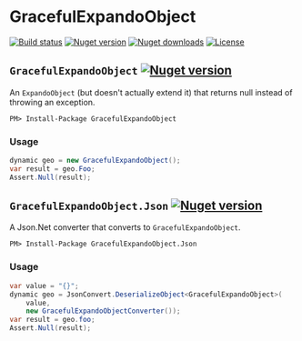 # GracefulExpandoObject

[![Build status](https://img.shields.io/appveyor/ci/mrahhal/GracefulExpandoObject/master.svg)](https://ci.appveyor.com/project/mrahhal/GracefulExpandoObject)
[![Nuget version](https://img.shields.io/nuget/v/GracefulExpandoObject.svg)](https://www.nuget.org/packages/GracefulExpandoObject)
[![Nuget downloads](https://img.shields.io/nuget/dt/GracefulExpandoObject.svg)](https://www.nuget.org/packages/GracefulExpandoObject)
[![License](https://img.shields.io/badge/license-MIT-blue.svg)](https://opensource.org/licenses/MIT)

## `GracefulExpandoObject` [![Nuget version](https://img.shields.io/nuget/v/GracefulExpandoObject.svg)](https://www.nuget.org/packages/GracefulExpandoObject)

An `ExpandoObject` (but doesn't actually extend it) that returns null instead of throwing an exception.

```
PM> Install-Package GracefulExpandoObject
```

### Usage

```c#
dynamic geo = new GracefulExpandoObject();
var result = geo.Foo;
Assert.Null(result);
```

## `GracefulExpandoObject.Json` [![Nuget version](https://img.shields.io/nuget/v/GracefulExpandoObject.Json.svg)](https://www.nuget.org/packages/GracefulExpandoObject.Json)

A Json.Net converter that converts to `GracefulExpandoObject`.

```
PM> Install-Package GracefulExpandoObject.Json
```

### Usage

```c#
var value = "{}";
dynamic geo = JsonConvert.DeserializeObject<GracefulExpandoObject>(
    value,
    new GracefulExpandoObjectConverter());
var result = geo.foo;
Assert.Null(result);
```
